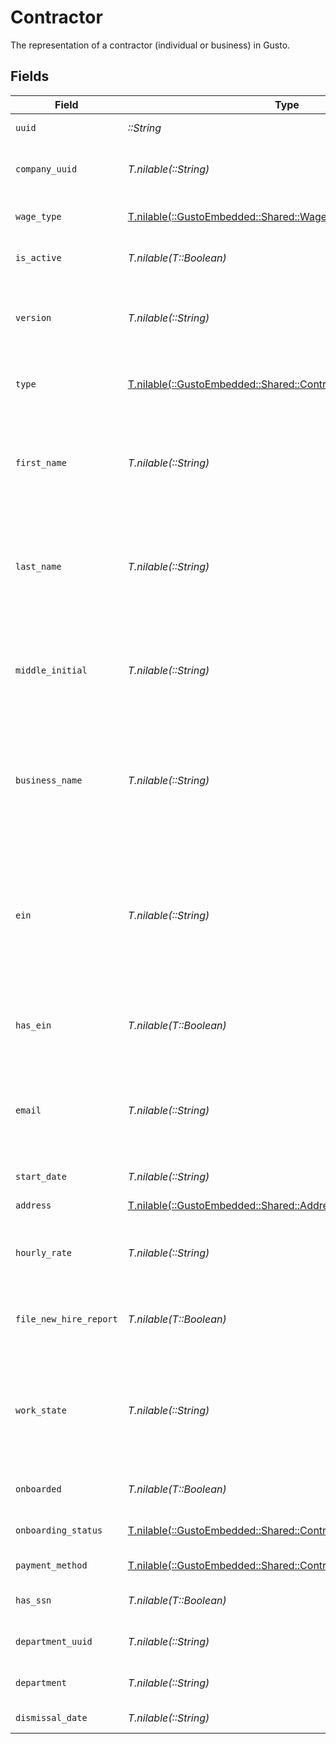 # Contractor

The representation of a contractor (individual or business) in Gusto.


## Fields

| Field                                                                                                                                                                          | Type                                                                                                                                                                           | Required                                                                                                                                                                       | Description                                                                                                                                                                    | Example                                                                                                                                                                        |
| ------------------------------------------------------------------------------------------------------------------------------------------------------------------------------ | ------------------------------------------------------------------------------------------------------------------------------------------------------------------------------ | ------------------------------------------------------------------------------------------------------------------------------------------------------------------------------ | ------------------------------------------------------------------------------------------------------------------------------------------------------------------------------ | ------------------------------------------------------------------------------------------------------------------------------------------------------------------------------ |
| `uuid`                                                                                                                                                                         | *::String*                                                                                                                                                                     | :heavy_check_mark:                                                                                                                                                             | The UUID of the contractor in Gusto.                                                                                                                                           |                                                                                                                                                                                |
| `company_uuid`                                                                                                                                                                 | *T.nilable(::String)*                                                                                                                                                          | :heavy_minus_sign:                                                                                                                                                             | The UUID of the company the contractor is employed by.                                                                                                                         |                                                                                                                                                                                |
| `wage_type`                                                                                                                                                                    | [T.nilable(::GustoEmbedded::Shared::WageType)](../../models/shared/wagetype.md)                                                                                                | :heavy_minus_sign:                                                                                                                                                             | The contractor's wage type, either "Fixed" or "Hourly".                                                                                                                        |                                                                                                                                                                                |
| `is_active`                                                                                                                                                                    | *T.nilable(T::Boolean)*                                                                                                                                                        | :heavy_minus_sign:                                                                                                                                                             | The status of the contractor with the company.                                                                                                                                 |                                                                                                                                                                                |
| `version`                                                                                                                                                                      | *T.nilable(::String)*                                                                                                                                                          | :heavy_minus_sign:                                                                                                                                                             | The current version of the object. See the [versioning guide](https://docs.gusto.com/embedded-payroll/docs/idempotency) for information on how to use this field.              |                                                                                                                                                                                |
| `type`                                                                                                                                                                         | [T.nilable(::GustoEmbedded::Shared::ContractorType)](../../models/shared/contractortype.md)                                                                                    | :heavy_minus_sign:                                                                                                                                                             | The contractor's type, either "Individual" or "Business".                                                                                                                      |                                                                                                                                                                                |
| `first_name`                                                                                                                                                                   | *T.nilable(::String)*                                                                                                                                                          | :heavy_minus_sign:                                                                                                                                                             | The contractor’s first name. This attribute is required for “Individual” contractors and will be ignored for “Business” contractors.                                           |                                                                                                                                                                                |
| `last_name`                                                                                                                                                                    | *T.nilable(::String)*                                                                                                                                                          | :heavy_minus_sign:                                                                                                                                                             | The contractor’s last name. This attribute is required for “Individual” contractors and will be ignored for “Business” contractors.                                            |                                                                                                                                                                                |
| `middle_initial`                                                                                                                                                               | *T.nilable(::String)*                                                                                                                                                          | :heavy_minus_sign:                                                                                                                                                             | The contractor’s middle initial. This attribute is optional for “Individual” contractors and will be ignored for “Business” contractors.                                       |                                                                                                                                                                                |
| `business_name`                                                                                                                                                                | *T.nilable(::String)*                                                                                                                                                          | :heavy_minus_sign:                                                                                                                                                             | The name of the contractor business. This attribute is required for “Business” contractors and will be ignored for “Individual” contractors.                                   |                                                                                                                                                                                |
| `ein`                                                                                                                                                                          | *T.nilable(::String)*                                                                                                                                                          | :heavy_minus_sign:                                                                                                                                                             | The Federal Employer Identification Number of the contractor business. This attribute is optional for “Business” contractors and will be ignored for “Individual” contractors. |                                                                                                                                                                                |
| `has_ein`                                                                                                                                                                      | *T.nilable(T::Boolean)*                                                                                                                                                        | :heavy_minus_sign:                                                                                                                                                             | Whether company's Employer Identification Number (EIN) is present                                                                                                              |                                                                                                                                                                                |
| `email`                                                                                                                                                                        | *T.nilable(::String)*                                                                                                                                                          | :heavy_minus_sign:                                                                                                                                                             | The contractor’s email address. This attribute is optional for “Individual” contractors and will be ignored for “Business” contractors.                                        |                                                                                                                                                                                |
| `start_date`                                                                                                                                                                   | *T.nilable(::String)*                                                                                                                                                          | :heavy_minus_sign:                                                                                                                                                             | The contractor's start date.                                                                                                                                                   |                                                                                                                                                                                |
| `address`                                                                                                                                                                      | [T.nilable(::GustoEmbedded::Shared::Address)](../../models/shared/address.md)                                                                                                  | :heavy_minus_sign:                                                                                                                                                             | The contractor’s home address.                                                                                                                                                 |                                                                                                                                                                                |
| `hourly_rate`                                                                                                                                                                  | *T.nilable(::String)*                                                                                                                                                          | :heavy_minus_sign:                                                                                                                                                             | The contractor’s hourly rate. This attribute is required if the wage_type is “Hourly”.                                                                                         | 50.0                                                                                                                                                                           |
| `file_new_hire_report`                                                                                                                                                         | *T.nilable(T::Boolean)*                                                                                                                                                        | :heavy_minus_sign:                                                                                                                                                             | The boolean flag indicating whether Gusto will file a new hire report for the contractor                                                                                       |                                                                                                                                                                                |
| `work_state`                                                                                                                                                                   | *T.nilable(::String)*                                                                                                                                                          | :heavy_minus_sign:                                                                                                                                                             | State where the contractor will be conducting the majority of their work for the company.<br/>This value is used when generating the new hire report.                          |                                                                                                                                                                                |
| `onboarded`                                                                                                                                                                    | *T.nilable(T::Boolean)*                                                                                                                                                        | :heavy_minus_sign:                                                                                                                                                             | The updated onboarding status for the contractor                                                                                                                               |                                                                                                                                                                                |
| `onboarding_status`                                                                                                                                                            | [T.nilable(::GustoEmbedded::Shared::ContractorOnboardingStatus1)](../../models/shared/contractoronboardingstatus1.md)                                                          | :heavy_minus_sign:                                                                                                                                                             | One of the "onboarding_status" enum values.                                                                                                                                    |                                                                                                                                                                                |
| `payment_method`                                                                                                                                                               | [T.nilable(::GustoEmbedded::Shared::ContractorPaymentMethod1)](../../models/shared/contractorpaymentmethod1.md)                                                                | :heavy_minus_sign:                                                                                                                                                             | The contractor's payment method.                                                                                                                                               |                                                                                                                                                                                |
| `has_ssn`                                                                                                                                                                      | *T.nilable(T::Boolean)*                                                                                                                                                        | :heavy_minus_sign:                                                                                                                                                             | Indicates whether the contractor has an SSN in Gusto.                                                                                                                          |                                                                                                                                                                                |
| `department_uuid`                                                                                                                                                              | *T.nilable(::String)*                                                                                                                                                          | :heavy_minus_sign:                                                                                                                                                             | The UUID of the department the contractor is under                                                                                                                             |                                                                                                                                                                                |
| `department`                                                                                                                                                                   | *T.nilable(::String)*                                                                                                                                                          | :heavy_minus_sign:                                                                                                                                                             | The contractor's department in the company.                                                                                                                                    |                                                                                                                                                                                |
| `dismissal_date`                                                                                                                                                               | *T.nilable(::String)*                                                                                                                                                          | :heavy_minus_sign:                                                                                                                                                             | The contractor's dismissal date.                                                                                                                                               |                                                                                                                                                                                |